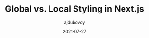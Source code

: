 ---
author: ajdubovoy
date: 2021-07-27
publisher: smashingmag
tags:
  - css
  - nextjs
target_url: https://www.smashingmagazine.com/2021/07/global-local-styling-nextjs/
title: Global vs. Local Styling in Next.js
---